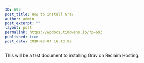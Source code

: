 ```yaml
---
ID: 693
post_title: How to install Grav
author: admin
post_excerpt: ""
layout: post
permalink: https://wpdocs.timowens.io/?p=693
published: true
post_date: 2020-03-04 16:12:05
---
```

<!-- wp:paragraph -->
<p>This will be a test document to installing Grav on Reclaim Hosting.</p>
<!-- /wp:paragraph -->